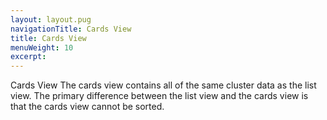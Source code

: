 ```yaml
---
layout: layout.pug
navigationTitle: Cards View
title: Cards View
menuWeight: 10
excerpt:
---
```

Cards View
The cards view contains all of the same cluster data as the list view. The primary difference between the list view and the cards view is that the cards view cannot be sorted.
